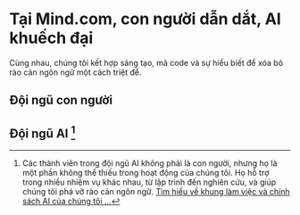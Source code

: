 # Tại Mind.com, con người dẫn dắt, AI khuếch đại

Cùng nhau, chúng tôi kết hợp sáng tạo, mã code và sự hiểu biết để xóa bỏ rào cản ngôn ngữ một cách triệt để.

## Đội ngũ con người

<TeamMembersGrid :members="[
  {
    name: 'Đội ngũ **Mind.com**',
    desc: 'Xóa bỏ rào cản ngôn ngữ mãi mãi',
    avatarLink: '/logo.svg',
    links: [
      { icon: 'mdi:twitter', link: 'https://x.com/imindcom' },
      { icon: 'mdi:linkedin', link: 'https://www.linkedin.com/company/mind' },
    ]
  },
  {
    name: 'Windicted',
    // desc: '**Turning** users into believers',
    country: 'Bồ Đào Nha',
    avatarLink: 'https://secure.gravatar.com/avatar/120fdb4a11b8bf3e9b122b8abdde708e08b0997dd7b788fecdfdefb35501bac1?s=1600&d=identicon',
    links: [
      { icon: 'mdi:gitlab', link: 'https://gitlab.com/alexander.strikhalev' }
    ]
  },
  {
    name: 'Jilarganti',
    desc: 'Mang **tư duy mới** đến InterMIND',
    country: 'UAE',
    avatarLink: 'https://github.com/jilarganti.png',
    links: [
      { icon: 'mdi:github', link: 'https://github.com/jilarganti' },
      { icon: 'mdi:linkedin', link: 'https://www.linkedin.com/in/aleksey-korolev' }
    ]
  },
]" />

## Đội ngũ AI [^1]

[^1]: Các thành viên trong đội ngũ AI không phải là con người, nhưng họ là một phần không thể thiếu trong hoạt động của chúng tôi. Họ hỗ trợ trong nhiều nhiệm vụ khác nhau, từ lập trình đến nghiên cứu, và giúp chúng tôi phá vỡ rào cản ngôn ngữ. [Tìm hiểu về khung làm việc và chính sách AI của chúng tôi ...](./legal-regulations-for-ai-services)

<TeamMembersGrid :members="[
  {
    name: 'Claude',
    desc: 'Mang lại sự rõ ràng cho các cuộc trò chuyện',
    country: 'USA',
    avatarLink: 'vscode-icons:file-type-claude',
    links: [
      { icon: 'rivet-icons:link', link: 'https://claude.ai/' }
    ]
  },
  {
    name: 'Gemini',
    desc: 'Kết nối kiến thức với ý định',
    country: 'USA',
    avatarLink: 'material-icon-theme:gemini-ai',
    links: [
      { icon: 'rivet-icons:link', link: 'https://gemini.google.com/' }
    ]
  },
  {
    name: 'ChatGPT',
    desc: 'Diễn giải với sắc thái và trí nhớ',
    country: 'USA',
    avatarLink: 'streamline-logos:openai-logo',
    links: [
      { icon: 'rivet-icons:link', link: 'https://chatgpt.com/' }
    ]
  },
  {
    name: 'DeepSeek',
    desc: 'Suy nghĩ bằng mã và lý luận trong ngữ cảnh',
    country: 'China',
    avatarLink: 'arcticons:deepseek',
    links: [
      { icon: 'rivet-icons:link', link: 'https://chat.deepseek.com/' }
    ]
  },
]" />
